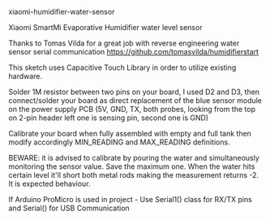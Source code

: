 xiaomi-humidifier-water-sensor

Xiaomi SmartMi Evaporative Humidifier water level sensor

Thanks to Tomas Vilda for a great job with reverse engineering water sensor serial communication https://github.com/tomasvilda/humidifierstart

This sketch uses Capacitive Touch Library in order to utilize existing hardware.

Solder 1M resistor between two pins on your board, I used D2 and D3, then connect/solder your board as direct replacement of the blue sensor module on the power supply PCB (5V, GND, TX, both probes, looking from the top on 2-pin header left one is sensing pin, second one is GND)

Calibrate your board when fully assembled with empty and full tank then modify accordingly MIN_READING and MAX_READING definitions.

BEWARE: it is advised to calibrate by pouring the water and simultaneously monitoring the sensor value. Save the maximum one. When the water hits certain level it'll short both metal rods making the measurement returns -2. It is expected behaviour.

If Arduino ProMicro is used in project - Use Serial1() class for RX/TX pins and Serial() for USB Communication